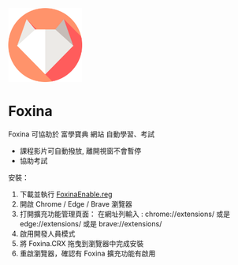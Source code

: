  <img src="https://github.com/AngeloEyez/Foxina/raw/main/img/Foxina.png" width="150" height="150">

# Foxina

Foxina 可協助於 富學寶典 網站 自動學習、考試

-   課程影片可自動撥放, 離開視窗不會暫停
-   協助考試

安裝：

1. 下載並執行 [FoxinaEnable.reg](https://github.com/AngeloEyez/Foxina/raw/main/dist/FoxinaEnable.reg)
2. 開啟 Chrome / Edge / Brave 瀏覽器
3. 打開擴充功能管理頁面：
   在網址列輸入 : chrome://extensions/
   或是 edge://extensions/
   或是 brave://extensions/
4. 啟用開發人員模式
5. 將 Foxina.CRX 拖曳到瀏覽器中完成安裝
6. 重啟瀏覽器，確認有 Foxina 擴充功能有啟用
